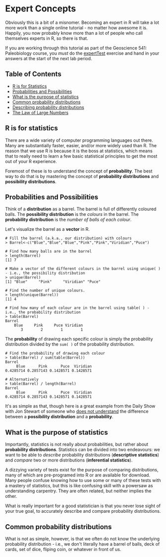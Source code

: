 # Expert Concepts

Obviously this is a bit of a misnomer. Becoming an expert in R will take a lot more work than a single online tutorial - no matter how awesome it is. Happily, you now probably know more than a lot of people who call themselves experts in R, so there is that.

If you are working through this tutorial as part of the Geoscience 541: Paleobiology course, you *must* do the [expertTest](https://github.com/aazaff/startLearn.R/blob/master/expertTest.md) exercise and hand in your answers at the start of the next lab period.

## Table of Contents

+ [R is for Statistics](#r-is-for-statistics)
+ [Probabilities and Possibilities](#probabilities-and-possibilities)
+ [What is the purpose of statistics](#what-is-the-purpose-of-statistics)
+ [Common probability distributions](#common-probability-distributions)
+ [Describing probability distributions](#describing-probability-distributions)
+ [The Law of Large Numbers](#the-law-of-large-numbers)

## R is for statistics

There are a wide variety of computer programming languages out there. Many are substantially faster, easier, and/or more widely used than R. The reason that we use R is because it is the boss at statistics, which means that to really need to learn a few basic statistical principles to get the most out of your R experience.

Foremost of these is to understand the concept of **probability**. The best way to do that is by mastering the concept of **probability distributions** and **possibility distributions**.

## Probabilities and Possibilities

Think of a **distribution** as a barrel. The barrel is full of differently coloured balls. The **possibility distribution** is the *colours* in the barrel. The **probability distribution** is the *number of balls of each colour*. 

Let's visualize the barrel as a **vector** in R.

````
# Fill the barrel (a.k.a., our distribution) with colours
> Barrel<-c("Blue","Blue","Blue","Pink","Pink","Viridian","Puce")

# Find how many balls are in the barrel
> length(Barrel)
[1] 7

# Make a vector of the different colours in the barrel using unique( ) - i.e., the possibility distribution
> unique(Barrel)
[1] "Blue"     "Pink"     "Viridian" "Puce" 

# Find the number of unique colours.
> length(unique(Barrel))
[1] 4

# Find how many of each colour are in the barrel using table( ) - i.e., the probability distribution
> table(Barrel)
Barrel
    Blue     Pink     Puce Viridian 
       3        2        1        1 
````

The **probability** of drawing each specific colour is simply the probability distribution divided by the ````sum( )```` of the probability distribution.

````
# Find the probability of drawing each colour
> table(Barrel) / sum(table(Barrel))
Barrel
     Blue      Pink      Puce  Viridian 
0.4285714 0.2857143 0.1428571 0.1428571 

# Alternatively
> table(Barrel) / length(Barrel)
Barrel
     Blue      Pink      Puce  Viridian 
0.4285714 0.2857143 0.1428571 0.1428571 
````

It's as simple as that, though here is a great example from the Daily Show with Jon Stewart of someone who [does not understand](http://www.cc.com/video-clips/hzqmb9/the-daily-show-with-jon-stewart-large-hadron-collider) the difference between a  **possibility distribution** and a **probability**.


## What is the purpose of statistics

Importantly, statistics is not really about probabilities, but rather about **probability distributions**. Statistics can be divided into two endeavours: we want to be able to *describe* probability distributions (**descriptive statistics**) and *compare* two or more distributions (**inferential statistics**).

A dizzying variety of tests exist for the purpose of comparing distributions, many of which are pre-programed into R or are available for download. Many people confuse knowing how to use some or many of these tests with a mastery of statistics, but this is like confusing skill with a powersaw as understanding carpentry. They are often related, but neither implies the other.

What is really important for a good statistician is that you never lose sight of your true goal, to accurately describe and compare probability distributions.

## Common probability distributions

What is not as simple, however, is that we often do not know the underlying probability distribution - i.e., we don't literally have a barrel of balls, deck of cards, set of dice, fliping coin, or whatever in front of us. 
